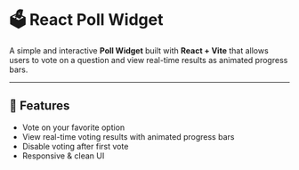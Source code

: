 # 🗳️ React Poll Widget

A simple and interactive **Poll Widget** built with **React + Vite** that allows users to vote on a question and view real-time results as animated progress bars.

---

## 🚀 Features

- Vote on your favorite option
- View real-time voting results with animated progress bars
- Disable voting after first vote
- Responsive & clean UI
